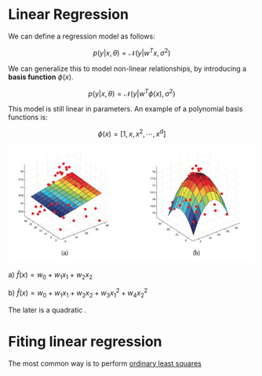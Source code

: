 # Linear Regression

We can define a regression model as follows:

$$p(y|x, \theta) = \mathcal{N}(y| w^Tx, \sigma^2)$$

We can generalize this to model non-linear relationships, by introducing a **basis function** $\phi(x)$.

$$p(y|x, \theta) = \mathcal{N}(y| w^T\phi(x), \sigma^2)$$

This model is still linear in parameters. An example of a polynomial basis functions is:

$$\phi(x) = [1, x, x^2, \cdots, x^d]$$


![Example](../.images/linear_regression_example.png)

a) $\hat{f}(x) = w_0 + w_1 x_1 + w_2x_2$

b) $\hat{f}(x) = w_0 + w_1 x_1 + w_2 x_2 + w_3x_1^2 + w_4 x_2^2$

The later is a quadratic .

# Fiting linear regression

The most common way is to perform [ordinary least squares](ordinary_least_squares_linear_regression.md)
